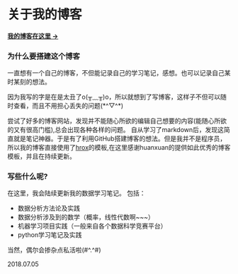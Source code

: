 # 关于我的博客

#### [我的博客在这里 &rarr;](https://GengDaPeng.github.io)

### 为什么要搭建这个博客

一直想有一个自己的博客，不但能记录自己的学习笔记，感想。也可以记录自己某时某刻的想法。

因为我写的字是在是太丑了o(╥﹏╥)o，所以就想到了写博客，这样子不但可以随时查看，而且不用担心丢失的问题(\*^▽^\*)

尝试了好多的博客网站，发现并不能随心所欲的编辑自己想要的内容(能随心所欲的又有很高门槛),总会出现各种各样的问题。
自从学习了markdown后，发现这简直就是笔记神器。于是有了利用GitHub搭建博客的想法。但是我并不是程序员，所以我的博客直接使用了[hrox](https://github.com/Huxpro/huxpro.github.io)的模板,在这里感谢huanxuan的提供如此优秀的博客模板，并且在持续更新。

### 写些什么呢?

在这里，我会陆续更新我的数据学习笔记。
包括：

- 数据分析方法论及实践
- 数据分析涉及到的数学（概率，线性代数啊~~~）
- 机器学习项目实践（一般来自各个数据科学竞赛平台）
- python学习笔记及实践

当然，偶尔会掺杂点私活啦(#^.^#)

2018.07.05

